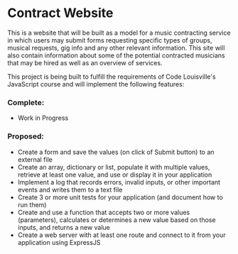 # Contract Website

This is a website that will be built as a model for a music contracting service in which users may submit forms requesting specific types of groups, musical requests, gig info and 
any other relevant information. This site will also contain information about some of the potential contracted musicians that may be hired as well as an overview of 
services.

This project is being built to fulfill the requirements of Code Louisville's JavaScript course and will implement the following features:

### Complete: 
- Work in Progress

### Proposed:
- Create a form and save the values (on click of Submit button) to an external file 
- Create an array, dictionary or list, populate it with multiple values, retrieve at least one value, and use or display it in your application
- Implement a log that records errors, invalid inputs, or other important events and writes them to a text file
- Create 3 or more unit tests for your application (and document how to run them)
- Create and use a function that accepts two or more values (parameters), calculates or determines a new value based on those inputs, and returns a new value
- Create a web server with at least one route and connect to it from your application using ExpressJS
